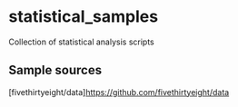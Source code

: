 # statistical_samples
 Collection of statistical analysis scripts

## Sample sources
 [fivethirtyeight/data]https://github.com/fivethirtyeight/data